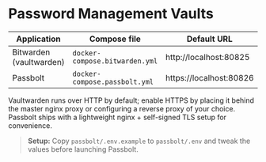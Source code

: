 # Password Management Vaults

| Application | Compose file | Default URL |
|-------------|--------------|-------------|
| Bitwarden (vaultwarden) | `docker-compose.bitwarden.yml` | http://localhost:80825 |
| Passbolt | `docker-compose.passbolt.yml` | https://localhost:80826 |

Vaultwarden runs over HTTP by default; enable HTTPS by placing it behind the master nginx
proxy or configuring a reverse proxy of your choice.  Passbolt ships with a lightweight
nginx + self-signed TLS setup for convenience.

> **Setup:** Copy `passbolt/.env.example` to `passbolt/.env` and tweak the values before launching Passbolt.
